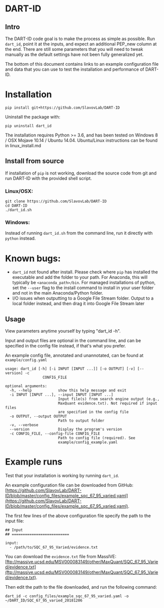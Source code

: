DART-ID
=============

Intro
-----

The DART-ID code goal is to make the process as simple as possible. Run ```dart_id```, point it at the inputs, and expect an additional PEP_new column at the end. There are still some parameters that you will need to tweak manually as the default settings have not been fully generalized yet.

The bottom of this document contains links to an example configuration file and data that you can use to test the installation and performance of DART-ID.

# Installation

```
pip install git+https://github.com/SlavovLab/DART-ID
```

Uninstall the package with:

```
pip uninstall dart_id
```

The installation requires Python >= 3.6, and has been tested on Windows 8 / OSX Mojave 10.14 / Ubuntu 14.04. Ubuntu/Linux instructions can be found in linux_install.md

## Install from source

If installation of ```pip``` is not working, download the source code from git and run DART-ID with the provided shell script.

### Linux/OSX:
```
git clone https://github.com/SlavovLab/DART-ID
cd DART-ID
./dart_id.sh
```

### Windows:

Instead of running ```dart_id.sh``` from the command line, run it directly with ```python``` instead.

# Known bugs:

- ```dart_id``` not found after install. Please check where ```pip``` has installed the executable and add the folder to your path. For Anaconda, this will typically be ```<anaconda_path>/bin```. For managed installations of python, set the ```--user``` flag to the install command to install in your user folder and not in the main Anaconda/Python folder.
- I/O issues when outputting to a Google File Stream folder. Output to a local folder instead, and then drag it into Google File Stream later

Usage
----------

View parameters anytime yourself by typing "dart_id -h".

Input and output files are optional in the command line, and can be specified in the config file instead, if that's what you prefer.

An example config file, annotated and unannotated, can be found at ```example/config.yaml```

```
usage: dart_id [-h] [-i INPUT [INPUT ...]] [-o OUTPUT] [-v] [--version] -c
                 CONFIG_FILE

optional arguments:
  -h, --help            show this help message and exit
  -i INPUT [INPUT ...], --input INPUT [INPUT ...]
                        Input file(s) from search engine output (e.g.,
                        MaxQuant evidence.txt). Not required if input files
                        are specified in the config file
  -o OUTPUT, --output OUTPUT
                        Path to output folder
  -v, --verbose
  --version             Display the program's version
  -c CONFIG_FILE, --config-file CONFIG_FILE
                        Path to config file (required). See
                        example/config_example.yaml
```

Example runs
============

 
Test that your installation is working by running ```dart_id```.

An example configuration file can be downloaded from GitHub: [https://github.com/SlavovLab/DART-ID/blob/master/config_files/example_sqc_67_95_varied.yaml](https://github.com/SlavovLab/DART-ID/blob/master/config_files/example_sqc_67_95_varied.yaml).

The first few lines of the above configuration file specify the path to the input file:

```
## Input
## ==========================

input: 
  - /path/to/SQC_67_95_Varied/evidence.txt
```

You can download the ```evidence.txt``` file from MassIVE: [ftp://massive.ucsd.edu/MSV000083149/other/MaxQuant/SQC_67_95_Varied/evidence.txt](ftp://massive.ucsd.edu/MSV000083149/other/MaxQuant/SQC_67_95_Varied/evidence.txt). 

Then edit the path to the file downloaded, and run the following command:

```
dart_id -c config_files/example_sqc_67_95_varied.yaml -o ~/DART_ID/SQC_67_95_varied_20181206
```

